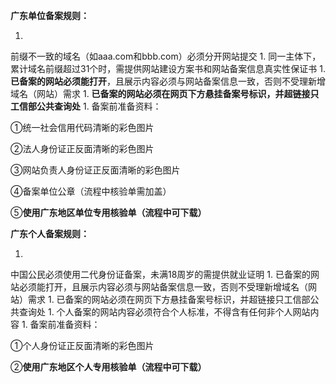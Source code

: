 **广东单位备案规则：**

1. 
前缀不一致的域名（如aaa.com和bbb.com）必须分开网站提交
1. 
同一主体下，累计域名前缀超过31个时，需提供网站建设方案书和网站备案信息真实性保证书
1. 
**已备案的网站必须能打开**，且展示内容必须与网站备案信息一致，否则不受理新增域名（网站）需求
1. 
**已备案的网站必须在网页下方悬挂备案号标识，并超链接只工信部公共查询处**
1. 
备案前准备资料：

①统一社会信用代码清晰的彩色图片

②法人身份证正反面清晰的彩色图片

③网站负责人身份证正反面清晰的彩色图片

④备案单位公章（流程中核验单需加盖）

⑤**使用广东地区单位专用核验单（流程中可下载）**

**广东个人备案规则：**

1. 
中国公民必须使用二代身份证备案，未满18周岁的需提供就业证明
1. 
已备案的网站必须能打开，且展示内容必须与网站备案信息一致，否则不受理新增域名（网站）需求
1. 
已备案的网站必须在网页下方悬挂备案号标识，并超链接只工信部公共查询处
1. 
个人备案的网站内容必须符合个人标准，不得含有任何非个人网站内容
1. 
备案前准备资料：

①个人身份证正反面清晰的彩色图片

②**使用广东地区个人专用核验单（流程中可下载）**